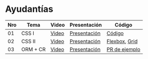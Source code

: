 # Ayudantías

|Nro | Tema | Video | Presentación | Código |
|----|-------|-------|--------------|--------|
| 01 | CSS I | [Video](https://drive.google.com/file/d/1GvmJ4nIPIGmDmqjQySBQ-qEw3_JYOIoU/view?usp=sharing) | [Presentación](./ayudantía_1/presentación.pdf) | [Código](./ayudantía_1/código) |
| 02 | CSS II | [Video](https://drive.google.com/file/d/10oZft7KfTgBnhVqggexq8oWWmX0mAUbX/view?usp=sharing) | [Presentación](./ayudantía_2/presentación.pdf) | [Flexbox](./ayudantía_2/código/flexbox), [Grid](./ayudantía_2/código/grid) |
| 03 | ORM + CR | [Video](https://drive.google.com/file/d/1PClw_xtxoa6cqKa3gzHPiqogU0qTo0R2/view?usp=sharing) | [Presentación](./ayudantía_3/presentación.pdf) | [PR de ejemplo](https://github.com/IIC2513-2021-2/soundify/pull/1) |
